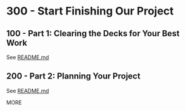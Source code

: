 # 300 - Start Finishing Our Project

## 100 - Part 1: Clearing the Decks for Your Best Work

See [README.md](./100/README.md)

## 200 - Part 2: Planning Your Project

See [README.md](./200/README.md)

MORE